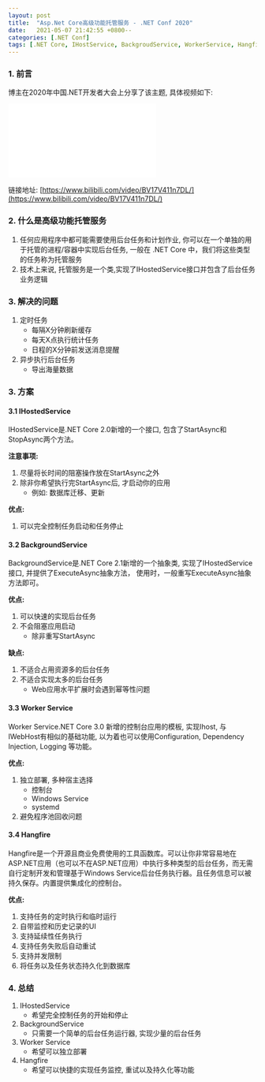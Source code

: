```yaml
---
layout: post
title:  "Asp.Net Core高级功能托管服务 - .NET Conf 2020"
date:   2021-05-07 21:42:55 +0800--
categories: [.NET Conf]
tags: [.NET Core, IHostService, BackgroudService, WorkerService, Hangfire, BackgroundTask]  
---
```


### 1. 前言
博主在2020年中国.NET开发者大会上分享了该主题, 具体视频如下:

<iframe src="//player.bilibili.com/player.html?aid=417338534&bvid=BV17V411n7DL&cid=317147647&page=1" scrolling="no" border="0" frameborder="no" framespacing="0" allowfullscreen="true" class="bilibili"> </iframe>

链接地址: [https://www.bilibili.com/video/BV17V411n7DL/](https://www.bilibili.com/video/BV17V411n7DL/)

### 2. 什么是高级功能托管服务
1. 任何应用程序中都可能需要使用后台任务和计划作业, 你可以在一个单独的用于托管的进程/容器中实现后台任务, 一般在 .NET Core 中，我们将这些类型的任务称为托管服务
2. 技术上来说, 托管服务是一个类,实现了IHostedService接口并包含了后台任务业务逻辑

### 3. 解决的问题

1. 定时任务 
   - 每隔X分钟刷新缓存
   - 每天X点执行统计任务
   - 日程的X分钟前发送消息提醒
2. 异步执行后台任务
   - 导出海量数据


### 3. 方案
#### 3.1 IHostedService
IHostedService是.NET Core 2.0新增的一个接口, 包含了StartAsync和StopAsync两个方法。

**注意事项:**
1. 尽量将长时间的阻塞操作放在StartAsync之外
2. 除非你希望执行完StartAsync后, 才启动你的应用
   - 例如: 数据库迁移、更新

**优点:**
1. 可以完全控制任务启动和任务停止

#### 3.2 BackgroundService
BackgroundService是.NET Core 2.1新增的一个抽象类, 实现了IHostedService接口, 并提供了ExecuteAsync抽象方法， 使用时，一般重写ExecuteAsync抽象方法即可。

**优点:**
1. 可以快速的实现后台任务
2. 不会阻塞应用启动
   - 除非重写StartAsync

**缺点:**
1. 不适合占用资源多的后台任务
2. 不适合实现太多的后台任务
   - Web应用水平扩展时会遇到幂等性问题

#### 3.3 Worker Service
Worker Service.NET Core 3.0 新增的控制台应用的模板, 实现Ihost, 与IWebHost有相似的基础功能, 以为着也可以使用Configuration, Dependency Injection, Logging 等功能。

**优点:**
1. 独立部署, 多种宿主选择
   - 控制台
   - Windows Service
   - systemd
2. 避免程序池回收问题

#### 3.4 Hangfire
Hangfire是一个开源且商业免费使用的工具函数库。可以让你非常容易地在ASP.NET应用（也可以不在ASP.NET应用）中执行多种类型的后台任务，而无需自行定制开发和管理基于Windows Service后台任务执行器。且任务信息可以被持久保存。内置提供集成化的控制台。

**优点:**
1. 支持任务的定时执行和临时运行
2. 自带监控和历史记录的UI
3. 支持延续性任务执行
4. 支持任务失败后自动重试
5. 支持并发限制
6. 将任务以及任务状态持久化到数据库

### 4. 总结
1. IHostedService
   - 希望完全控制任务的开始和停止
2. BackgroundService
   - 只需要一个简单的后台任务运行器, 实现少量的后台任务
3. Worker Service
   - 希望可以独立部署
4. Hangfire
   - 希望可以快捷的实现任务监控, 重试以及持久化等功能
